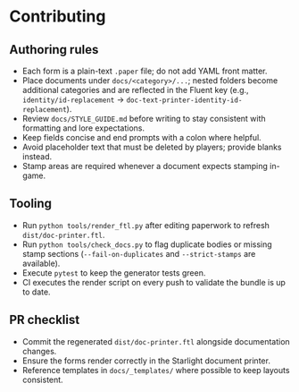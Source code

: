# Contributing

## Authoring rules

- Each form is a plain-text `.paper` file; do not add YAML front matter.
- Place documents under `docs/<category>/...`; nested folders become additional categories and are reflected in the Fluent key (e.g., `identity/id-replacement` -> `doc-text-printer-identity-id-replacement`).
- Review `docs/STYLE_GUIDE.md` before writing to stay consistent with formatting and lore expectations.
- Keep fields concise and end prompts with a colon where helpful.
- Avoid placeholder text that must be deleted by players; provide blanks instead.
- Stamp areas are required whenever a document expects stamping in-game.

## Tooling

- Run `python tools/render_ftl.py` after editing paperwork to refresh `dist/doc-printer.ftl`.
- Run `python tools/check_docs.py` to flag duplicate bodies or missing stamp sections (`--fail-on-duplicates` and `--strict-stamps` are available).
- Execute `pytest` to keep the generator tests green.
- CI executes the render script on every push to validate the bundle is up to date.

## PR checklist

- Commit the regenerated `dist/doc-printer.ftl` alongside documentation changes.
- Ensure the forms render correctly in the Starlight document printer.
- Reference templates in `docs/_templates/` where possible to keep layouts consistent.